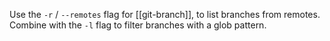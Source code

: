 Use the `-r` / `--remotes` flag for [[git-branch]], to  list branches from remotes.
Combine with the `-l` flag to filter branches with a glob pattern.
